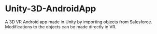# Unity-3D-AndroidApp
A 3D VR Android app made in Unity by importing objects from Salesforce. Modifications to the objects can be made directly in VR.
